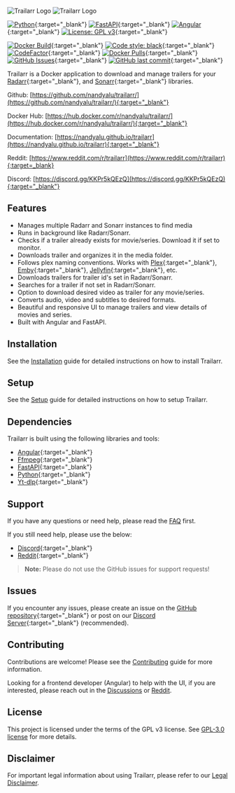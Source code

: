 <!-- <p align="center">
  <picture>
    <source media="(prefers-color-scheme: dark)" srcset="https://raw.githubusercontent.com/nandyalu/trailarr/main/assets/images/trailarr-full-512-lg.png">
    <source media="(prefers-color-scheme: light)" srcset="https://raw.githubusercontent.com/nandyalu/trailarr/main/assets/images/trailarr-full-light-512-lg.png">
    <img alt="Trailarr logo with name" src="https://raw.githubusercontent.com/nandyalu/trailarr/main/assets/images/trailarr-full-primary-512-lg.png" width=50%>
  </picture>
</p> -->
![Trailarr Logo](https://raw.githubusercontent.com/nandyalu/trailarr/main/assets/images/trailarr-full-512-lg.png#only-dark)
![Trailarr Logo](https://raw.githubusercontent.com/nandyalu/trailarr/main/assets/images/trailarr-full-light-512-lg.png#only-light)

<!-- # Trailarr -->

[![Python](https://img.shields.io/badge/python-3.12-3670A0?style=flat&logo=python)](https://www.python.org/){:target="_blank"}
[![FastAPI](https://img.shields.io/badge/FastAPI-0.115.6-009688.svg?style=flat&logo=FastAPI)](https://fastapi.tiangolo.com){:target="_blank"}
[![Angular](https://img.shields.io/badge/angular-19.0.1-%23DD0031.svg?style=flat&logo=angular)](https://angular.dev/){:target="_blank"}
[![License: GPL v3](https://img.shields.io/badge/License-GPLv3-blue.svg)](https://github.com/nandyalu/trailarr){:target="_blank"}

[![Docker Build](https://github.com/nandyalu/trailarr/actions/workflows/docker-build.yml/badge.svg)](https://github.com/nandyalu/trailarr/actions/workflows/docker-build.yml){:target="_blank"}
[![Code style: black](https://img.shields.io/badge/code%20style-black-000000.svg)](https://github.com/psf/black){:target="_blank"}
[![CodeFactor](https://www.codefactor.io/repository/github/nandyalu/trailarr/badge)](https://www.codefactor.io/repository/github/nandyalu/trailarr){:target="_blank"}
[![Docker Pulls](https://badgen.net/docker/pulls/nandyalu/trailarr?icon=docker&label=pulls)](https://hub.docker.com/r/nandyalu/trailarr/){:target="_blank"}
[![GitHub Issues](https://img.shields.io/github/issues/nandyalu/trailarr?logo=github&link=https%3A%2F%2Fgithub.com%2Fnandyalu%2Ftrailarr%2Fissues)](https://github.com/nandyalu/trailarr/issues){:target="_blank"}
[![GitHub last commit](https://img.shields.io/github/last-commit/nandyalu/trailarr?logo=github&link=https%3A%2F%2Fgithub.com%2Fnandyalu%2Ftrailarr%2Fissues)](https://github.com/nandyalu/trailarr/commits/){:target="_blank"}


Trailarr is a Docker application to download and manage trailers for your [Radarr](https://radarr.video/){:target="_blank"}, and [Sonarr](https://sonarr.tv/){:target="_blank"} libraries.

Github: [https://github.com/nandyalu/trailarr/](https://github.com/nandyalu/trailarr/){:target="_blank"} 

Docker Hub: [https://hub.docker.com/r/nandyalu/trailarr/](https://hub.docker.com/r/nandyalu/trailarr/){:target="_blank"}

Documentation: [https://nandyalu.github.io/trailarr](https://nandyalu.github.io/trailarr){:target="_blank"}

Reddit:
[https://www.reddit.com/r/trailarr](https://www.reddit.com/r/trailarr){:target=_blank}

Discord: [https://discord.gg/KKPr5kQEzQ](https://discord.gg/KKPr5kQEzQ){:target="_blank"}

## Features

- Manages multiple Radarr and Sonarr instances to find media
- Runs in background like Radarr/Sonarr.
- Checks if a trailer already exists for movie/series. Download it if set to monitor.
- Downloads trailer and organizes it in the media folder.
- Follows plex naming conventions. Works with [Plex](https://www.plex.tv/){:target="_blank"}, [Emby](https://emby.media/){:target="_blank"}, [Jellyfin](https://jellyfin.org/){:target="_blank"}, etc.
- Downloads trailers for trailer id's set in Radarr/Sonarr.
- Searches for a trailer if not set in Radarr/Sonarr.
- Option to download desired video as trailer for any movie/series.
- Converts audio, video and subtitles to desired formats.
- Beautiful and responsive UI to manage trailers and view details of movies and series.
- Built with Angular and FastAPI.

## Installation

See the [Installation](./install.md) guide for detailed instructions on how to install Trailarr.

## Setup

See the [Setup](./setup/connections.md) guide for detailed instructions on how to setup Trailarr.

## Dependencies

Trailarr is built using the following libraries and tools:

- [Angular](https://angular.dev/){:target="_blank"}
- [Ffmpeg](https://ffmpeg.org/){:target="_blank"}
- [FastAPI](https://fastapi.tiangolo.com){:target="_blank"}
- [Python](https://www.python.org/){:target="_blank"}
- [Yt-dlp](https://github.com/yt-dlp/yt-dlp){:target="_blank"}


## Support

If you have any questions or need help, please read the [FAQ](https://nandyalu.github.io/trailarr/help/faq/) first. 

If you still need help, please use the below:

- [Discord](https://discord.gg/KKPr5kQEzQ){:target="_blank"}
- [Reddit](https://www.reddit.com/r/trailarr){:target="_blank"}

> **Note:** Please do not use the GitHub issues for support requests!


## Issues

If you encounter any issues, please create an issue on the [GitHub repository](https://github.com/nandyalu/issues){:target="_blank"} or post on our [Discord Server](https://discord.gg/KKPr5kQEzQ){:target="_blank"} (recommended).

## Contributing

Contributions are welcome! Please see the [Contributing](./CONTRIBUTING.md) guide for more information.

Looking for a frontend developer (Angular) to help with the UI, if you are interested, please reach out in the [Discussions](https://github.com/nandyalu/trailarr/discussions) or [Reddit](https://www.reddit.com/r/trailarr/).

## License

This project is licensed under the terms of the GPL v3 license. See [GPL-3.0 license](https://github.com/nandyalu/trailarr?tab=GPL-3.0-1-ov-file) for more details.

## Disclaimer

For important legal information about using Trailarr, please refer to our [Legal Disclaimer](https://nandyalu.github.io/trailarr/help/legal-disclaimer/).
